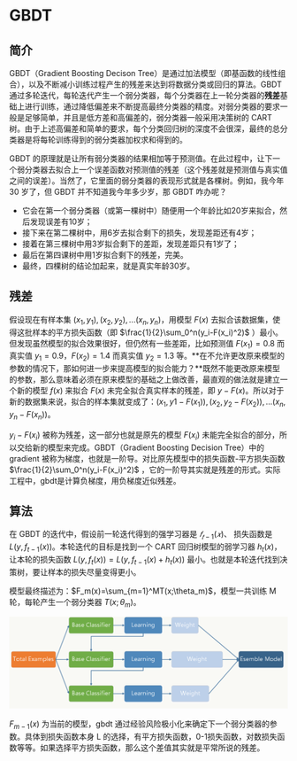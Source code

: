 # GBDT

## 简介

GBDT（Gradient Boosting Decison Tree）是通过加法模型（即基函数的线性组合），以及不断减小训练过程产生的残差来达到将数据分类或回归的算法。GBDT 通过多轮迭代，每轮迭代产生一个弱分类器，每个分类器在上一轮分类器的**残差**基础上进行训练，通过降低偏差来不断提高最终分类器的精度。对弱分类器的要求一般是足够简单，并且是低方差和高偏差的，弱分类器一般采用决策树的 CART 树。由于上述高偏差和简单的要求，每个分类回归树的深度不会很深，最终的总分类器是将每轮训练得到的弱分类器加权求和得到的。

GBDT 的原理就是让所有弱分类器的结果相加等于预测值。在此过程中，让下一个弱分类器去拟合上一个误差函数对预测值的残差（这个残差就是预测值与真实值之间的误差）。当然了，它里面的弱分类器的表现形式就是各棵树。例如，我今年 30 岁了，但 GBDT 并不知道我今年多少岁，那 GBDT 咋办呢？

- 它会在第一个弱分类器（或第一棵树中）随便用一个年龄比如20岁来拟合，然后发现误差有10岁；
- 接下来在第二棵树中，用6岁去拟合剩下的损失，发现差距还有4岁；
- 接着在第三棵树中用3岁拟合剩下的差距，发现差距只有1岁了；
- 最后在第四课树中用1岁拟合剩下的残差，完美。
- 最终，四棵树的结论加起来，就是真实年龄30岁。

## 残差

假设现在有样本集 $(x_1, y_1), (x_2,y_2),...(x_n, y_n)$，用模型 $F(x)$ 去拟合该数据集，使得这批样本的平方损失函数（即 $\frac{1}{2}\sum_0^n(y_i-F(x_i)^2)$ ）最小。但发现虽然模型的拟合效果很好，但仍然有一些差距，比如预测值 $F(x_1)=0.8$ 而真实值 $y_1=0.9$，$F(x_2)=1.4$ 而真实值 $y_2=1.3$ 等。**在不允许更改原来模型的参数的情况下，那如何进一步来提高模型的拟合能力？**既然不能更改原来模型的参数，那么意味着必须在原来模型的基础之上做改善，最直观的做法就是建立一个新的模型 $f(x)$ 来拟合 $F(x)$ 未完全拟合真实样本的残差，即 $y-F(x)$。所以对于新的数据集来说，拟合的样本集就变成了：$(x_1,y1-F(x_1)), (x_2, y_2-F(x_2)),...(x_n,y_n-F(x_n))$。

$y_i-F(x_i)$ 被称为残差，这一部分也就是原先的模型 $F(x_i)$ 未能完全拟合的部分，所以交给新的模型来完成。GBDT（Gradient Boosting Decision Tree）中的 gradient 被称为梯度，也就是一阶导。对比原先模型中的损失函数-平方损失函数 $\frac{1}{2}\sum_0^n(y_i-F(x_i)^2)$ ，它的一阶导其实就是残差的形式。实际工程中，gbdt是计算负梯度，用负梯度近似残差。

## 算法

在 GBDT 的迭代中，假设前一轮迭代得到的强学习器是 $𝑓_{𝑡−1}(𝑥)$、 损失函数是 $L(y,f_{t-1}(x))$。本轮迭代的目标是找到一个 CART 回归树模型的弱学习器 $h_t(x)$，让本轮的损失函数 $L(y,f_{t}(x))=L(y,f_{t-1}(x)+h_t(x))$ 最小。也就是本轮迭代找到决策树，要让样本的损失尽量变得更小。

模型最终描述为：$F_m(x)=\sum_{m=1}^MT(x;\theta_m)$，模型一共训练 M 轮，每轮产生一个弱分类器 $T(x;\theta_m)$。

<img src="figures/666027-20171030203845058-619624621.png" alt="img" style="zoom:70%;" />

$F_{m−1}(x)$ 为当前的模型，gbdt 通过经验风险极小化来确定下一个弱分类器的参数。具体到损失函数本身 L 的选择，有平方损失函数，0-1损失函数，对数损失函数等等。如果选择平方损失函数，那么这个差值其实就是平常所说的残差。






